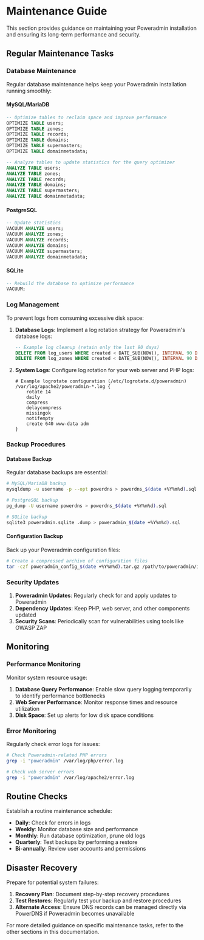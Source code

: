 # Maintenance Guide

This section provides guidance on maintaining your Poweradmin installation and ensuring its long-term performance and security.

## Regular Maintenance Tasks

### Database Maintenance

Regular database maintenance helps keep your Poweradmin installation running smoothly:

#### MySQL/MariaDB
```sql
-- Optimize tables to reclaim space and improve performance
OPTIMIZE TABLE users;
OPTIMIZE TABLE zones;
OPTIMIZE TABLE records;
OPTIMIZE TABLE domains;
OPTIMIZE TABLE supermasters;
OPTIMIZE TABLE domainmetadata;

-- Analyze tables to update statistics for the query optimizer
ANALYZE TABLE users;
ANALYZE TABLE zones;
ANALYZE TABLE records;
ANALYZE TABLE domains;
ANALYZE TABLE supermasters;
ANALYZE TABLE domainmetadata;
```

#### PostgreSQL
```sql
-- Update statistics
VACUUM ANALYZE users;
VACUUM ANALYZE zones;
VACUUM ANALYZE records;
VACUUM ANALYZE domains;
VACUUM ANALYZE supermasters;
VACUUM ANALYZE domainmetadata;
```

#### SQLite
```sql
-- Rebuild the database to optimize performance
VACUUM;
```

### Log Management

To prevent logs from consuming excessive disk space:

1. **Database Logs**: Implement a log rotation strategy for Poweradmin's database logs:
   ```sql
   -- Example log cleanup (retain only the last 90 days)
   DELETE FROM log_users WHERE created < DATE_SUB(NOW(), INTERVAL 90 DAY);
   DELETE FROM log_zones WHERE created < DATE_SUB(NOW(), INTERVAL 90 DAY);
   ```

2. **System Logs**: Configure log rotation for your web server and PHP logs:
   ```
   # Example logrotate configuration (/etc/logrotate.d/poweradmin)
   /var/log/apache2/poweradmin-*.log {
       rotate 14
       daily
       compress
       delaycompress
       missingok
       notifempty
       create 640 www-data adm
   }
   ```

### Backup Procedures

#### Database Backup

Regular database backups are essential:

```bash
# MySQL/MariaDB backup
mysqldump -u username -p --opt powerdns > powerdns_$(date +%Y%m%d).sql

# PostgreSQL backup
pg_dump -U username powerdns > powerdns_$(date +%Y%m%d).sql

# SQLite backup
sqlite3 poweradmin.sqlite .dump > poweradmin_$(date +%Y%m%d).sql
```

#### Configuration Backup

Back up your Poweradmin configuration files:

```bash
# Create a compressed archive of configuration files
tar -czf poweradmin_config_$(date +%Y%m%d).tar.gz /path/to/poweradmin/inc/config.inc.php /path/to/poweradmin/config/
```

### Security Updates

1. **Poweradmin Updates**: Regularly check for and apply updates to Poweradmin
2. **Dependency Updates**: Keep PHP, web server, and other components updated
3. **Security Scans**: Periodically scan for vulnerabilities using tools like OWASP ZAP

## Monitoring

### Performance Monitoring

Monitor system resource usage:

1. **Database Query Performance**: Enable slow query logging temporarily to identify performance bottlenecks
2. **Web Server Performance**: Monitor response times and resource utilization
3. **Disk Space**: Set up alerts for low disk space conditions

### Error Monitoring

Regularly check error logs for issues:

```bash
# Check Poweradmin-related PHP errors
grep -i "poweradmin" /var/log/php/error.log

# Check web server errors
grep -i "poweradmin" /var/log/apache2/error.log
```

## Routine Checks

Establish a routine maintenance schedule:

- **Daily**: Check for errors in logs
- **Weekly**: Monitor database size and performance
- **Monthly**: Run database optimization, prune old logs
- **Quarterly**: Test backups by performing a restore
- **Bi-annually**: Review user accounts and permissions

## Disaster Recovery

Prepare for potential system failures:

1. **Recovery Plan**: Document step-by-step recovery procedures
2. **Test Restores**: Regularly test your backup and restore procedures
3. **Alternate Access**: Ensure DNS records can be managed directly via PowerDNS if Poweradmin becomes unavailable

For more detailed guidance on specific maintenance tasks, refer to the other sections in this documentation.